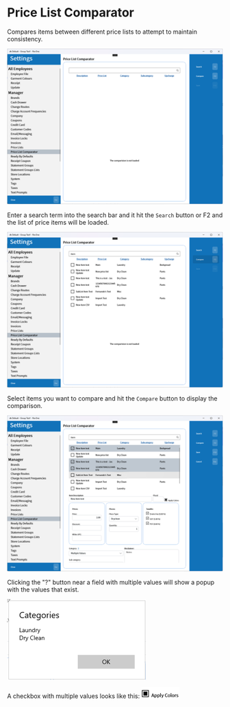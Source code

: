 # Price List Comparator

Compares items between different price lists to attempt to maintain consistency.

![Price List Comparator](../../../.attachments/Documentation/PriceListComparator.png "Price List Comparator")

Enter a search term into the search bar and it hit the `Search` button or F2 and the list of price items will be loaded.

![Search](../../../.attachments/Documentation/PriceListComparator-Search.png "Search")

Select items you want to compare and hit the `Compare` button to display the comparison.

![Compare](../../../.attachments/Documentation/PriceListComparator-Compare.png "Compare")

Clicking the "?" button near a field with multiple values will show a popup with the values that exist.

![Multiple Values List](../../../.attachments/Documentation/PriceListComparator-MultipleValuesList.png "Multiple Values List")

A checkbox with multiple values looks like this: ![Multiple Values Checkbox](../../../.attachments/Documentation/PriceListComparator-MultipleValuesCheckbox.png "Multiple Values Checkbox")
